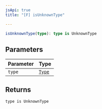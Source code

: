 ```yaml
---
jsApi: true
title: "[F] isUnknownType"

---
```

```ts
isUnknownType(type): type is UnknownType
```

## Parameters

| Parameter | Type |
| :------ | :------ |
| `type` | [`Type`](../type-aliases/Type.md) |

## Returns

`type is UnknownType`

